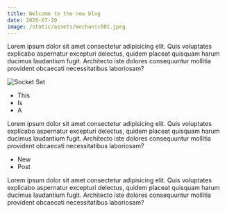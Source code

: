 ```yaml
---
title: Welcome to the new blog
date: 2020-07-20
image: /static/assets/mechanic001.jpeg
---
```

Lorem ipsum dolor sit amet consectetur adipisicing elit. Quis voluptates explicabo aspernatur excepturi delectus, quidem placeat quisquam harum ducimus laudantium fugit. Architecto iste dolores consequuntur mollitia provident obcaecati necessitatibus laboriosam?

![Socket Set](/assets/mechanic002.jpg "Working with tools")

* This
* Is
* A

Lorem ipsum dolor sit amet consectetur adipisicing elit. Quis voluptates explicabo aspernatur excepturi delectus, quidem placeat quisquam harum ducimus laudantium fugit. Architecto iste dolores consequuntur mollitia provident obcaecati necessitatibus laboriosam?

* New
* Post

Lorem ipsum dolor sit amet consectetur adipisicing elit. Quis voluptates explicabo aspernatur excepturi delectus, quidem placeat quisquam harum ducimus laudantium fugit. Architecto iste dolores consequuntur mollitia provident obcaecati necessitatibus laboriosam?